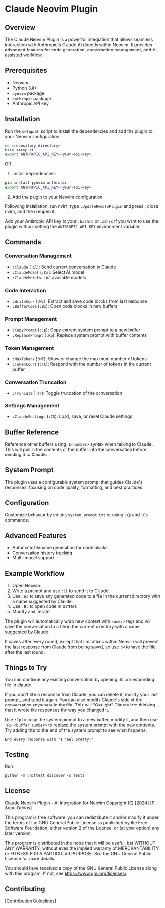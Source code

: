 # Claude Neovim Plugin

## Overview

The Claude Neovim Plugin is a powerful integration that allows seamless interaction
with Anthropic's Claude AI directly within Neovim. It provides advanced features
for code generation, conversation management, and AI-assisted workflow.

## Prerequisites

- Neovim
- Python 3.8+
- `pynvim` package
- `anthropic` package
- Anthropic API key

## Installation

Run the `setup.sh` script to install the dependencies and add the plugin to your
Neovim configuration.

```bash
cd <repository directory>
bash setup.sh
export ANTHROPIC_API_KEY=<your-api-key>
```

OR

1. Install dependencies:
```bash
pip install pynvim anthropic
export ANTHROPIC_API_KEY=<your-api-key>
```

2. Add the plugin to your Neovim configuration

Following installation, run nvim, type `:UpdateRemotePlugin` and press <enter>,
close nvim, and then reopen it.

Add your Anthropic API key to your `.bashrc` or `.zshrc` if you want to use the
plugin without setting the `ANTHROPIC_API_KEY` environment variable.

## Commands

### Conversation Management

- `:Claude` (`:Cl`): Send current conversation to Claude
- `:ClaudeModel` (`:Cm`): Select AI model
- `:ClaudeModels`: List available models

### Code Interaction

- `:WriteCode` (`:Wc`): Extract and save code blocks from last response
- `:BufferCode` (`:Bc`): Open code blocks in new buffers

### Prompt Management

- `:CopyPrompt` (`:Cp`): Copy current system prompt to a new buffer
- `:ReplacePrompt` (`:Rp`): Replace system prompt with buffer contents

### Token Management

- `:MaxTokens` (`:MT`): Show or change the maximum number of tokens
- `:TokenCount` (`:TC`): Respond with the number of tokens in the current buffer

### Conversation Truncation

- `:Truncate` (`:Tr`): Toggle truncation of the conversation

### Settings Management

- `:ClaudeSettings` (`:CS`): Load, save, or reset Claude settings

## Buffer Reference

Reference other buffers using `:b<number>` syntax when talking to Claude.
This will pull in the contents of the buffer into the conversation before
sending it to Claude.

## System Prompt

The plugin uses a configurable system prompt that guides Claude's responses,
focusing on code quality, formatting, and best practices.

## Configuration

Customize behavior by editing `system_prompt.txt` or using `:Cp` and `:Rp`
commands.

## Advanced Features

- Automatic filename generation for code blocks
- Conversation history tracking
- Multi-model support

## Example Workflow

1. Open Neovim.
2. Write a prompt and use `:Cl` to send it to Claude.
3. Use `:Wc` to save any generated code to a file in the current directory
   with a name suggested by Claude.
4. Use `:Bc` to open code in buffers
5. Modify and iterate

The plugin will automatically wrap new content with `<user>` tags and will
save the conversation to a file in the current directory with a name suggested
by Claude.

It saves after every round, except that limitations within Neovim
will prevent the last response from Claude from being saved, so use `:w` to
save the file after the last round.

## Things to Try

You can continue any existing conversation by opening its corresponding file
in claude.

If you don't like a response from Claude, you can delete it, modify your
last prompt, and send it again. You can also modify Claude's side of the
conversation anywhere in the file. This will "Gaslight" Claude into thinking
that it wrote the responses the way you changed it.

Use `:Cp` to copy the system prompt to a new buffer, modify it, and then
use `:Rp <buffer number>` to replace the system prompt with the new contents.
Try adding this to the end of the system prompt to see what happens:

```
End every response with "I feel pretty!"
```

## Testing

Run
```
python -m unittest discover -s tests
```


## License

Claude Neovim Plugin - AI integration for Neovim
Copyright (C) [2024] [P. Scott DeVos]

This program is free software: you can redistribute it and/or modify
it under the terms of the GNU General Public License as published by
the Free Software Foundation, either version 2 of the License, or
(at your option) any later version.

This program is distributed in the hope that it will be useful,
but WITHOUT ANY WARRANTY; without even the implied warranty of
MERCHANTABILITY or FITNESS FOR A PARTICULAR PURPOSE.  See the
GNU General Public License for more details.

You should have received a copy of the GNU General Public License
along with this program.  If not, see <https://www.gnu.org/licenses/>.

## Contributing

[Contribution Guidelines]
